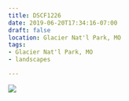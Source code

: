 ```yaml
---
title: DSCF1226
date: 2019-06-20T17:34:16-07:00
draft: false
location: Glacier Nat'l Park, MO
tags:
- Glacier Nat'l Park, MO
- landscapes

---
```

![](https://d17enza3bfujl8.cloudfront.net/DSCF1226.jpg)
